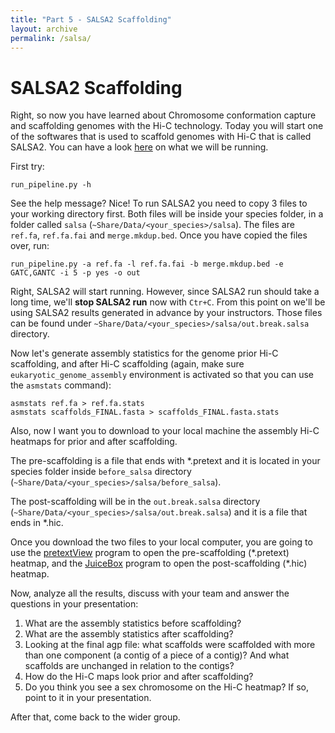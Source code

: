 ```yaml
---
title: "Part 5 - SALSA2 Scaffolding"
layout: archive
permalink: /salsa/
---
```



# SALSA2 Scaffolding

Right, so now you have learned about Chromosome conformation capture and scaffolding genomes with the Hi-C technology. Today you will start one of the softwares that is used to scaffold genomes with Hi-C that is called SALSA2. You can have a look [here](https://github.com/marbl/SALSA) on what we will be running. 

First try:


```console  
run_pipeline.py -h
``` 

See the help message? Nice! To run SALSA2 you need to copy 3 files to your working directory first. Both files will be inside your species folder, in a folder called `salsa` (`~Share/Data/<your_species>/salsa`). The files are `ref.fa`, `ref.fa.fai` and `merge.mkdup.bed`. Once you have copied the files over, run:

```console  
run_pipeline.py -a ref.fa -l ref.fa.fai -b merge.mkdup.bed -e GATC,GANTC -i 5 -p yes -o out
``` 

Right, SALSA2 will start running. However, since SALSA2 run should take a long time, we'll **stop SALSA2 run** now with `Ctr+C`. From this point on we'll be using SALSA2 results generated in advance by your instructors. Those files can be found under `~Share/Data/<your_species>/salsa/out.break.salsa` directory. 


Now let's generate assembly statistics for the genome prior Hi-C scaffolding, and after Hi-C scaffolding (again, make sure `eukaryotic_genome_assembly` environment is activated so that you can use the `asmstats` command):

```console  
asmstats ref.fa > ref.fa.stats
asmstats scaffolds_FINAL.fasta > scaffolds_FINAL.fasta.stats
``` 

Also, now I want you to download to your local machine the assembly Hi-C heatmaps for prior and after scaffolding. 

The pre-scaffolding is a file that ends with \*.pretext and it is located in your species folder inside `before_salsa` directory (`~Share/Data/<your_species>/salsa/before_salsa`). 

The post-scaffolding will be in the `out.break.salsa` directory (`~Share/Data/<your_species>/salsa/out.break.salsa`) and it is a file that ends in \*.hic.

Once you download the two files to your local computer, you are going to use the [pretextView](https://github.com/wtsi-hpag/PretextView/releases/tag/0.1.3) program to open the pre-scaffolding (\*.pretext) heatmap, and the [JuiceBox](https://www.aidenlab.org/juicebox/) program to open the post-scaffolding (\*.hic) heatmap.   

Now, analyze all the results, discuss with your team and answer the questions in your presentation:

1. What are the assembly statistics before scaffolding?
2. What are the assembly statistics after scaffolding?
3. Looking at the final agp file: what scaffolds were scaffolded with more than one component (a contig of a piece of a contig)? And what scaffolds are unchanged in relation to the contigs?
4. How do the Hi-C maps look prior and after scaffolding?
5. Do you think you see a sex chromosome on the Hi-C heatmap? If so, point to it in your presentation.

After that, come back to the wider group.
